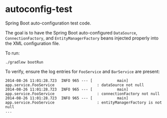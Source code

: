 autoconfig-test
===============

Spring Boot auto-configuration test code.

The goal is to have the Spring Boot auto-configured `DataSource`, `ConnectionFactory`, and `EntityManagerFactory` beans injected properly into the XML configuration file.

To run:

    ./gradlew bootRun
    
To verify, ensure the log entries for `FooService` and `BarService` are present:

    2014-08-26 11:01:28.723  INFO 965 --- [           main] app.service.FooService                   : dataSource not null
    2014-08-26 11:01:28.723  INFO 965 --- [           main] app.service.FooService                   : connectionFactory not null
    2014-08-26 11:01:28.723  INFO 965 --- [           main] app.service.FooService                   : entityManagerFactory is not null
    ...
